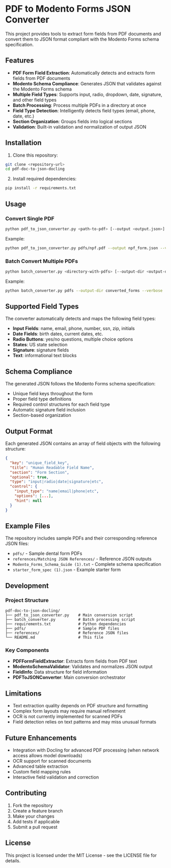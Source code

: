 # PDF to Modento Forms JSON Converter

This project provides tools to extract form fields from PDF documents and convert them to JSON format compliant with the Modento Forms schema specification.

## Features

- **PDF Form Field Extraction**: Automatically detects and extracts form fields from PDF documents
- **Modento Schema Compliance**: Generates JSON that validates against the Modento Forms schema
- **Multiple Field Types**: Supports input, radio, dropdown, date, signature, and other field types
- **Batch Processing**: Process multiple PDFs in a directory at once
- **Field Type Detection**: Intelligently detects field types (email, phone, date, etc.)
- **Section Organization**: Groups fields into logical sections
- **Validation**: Built-in validation and normalization of output JSON

## Installation

1. Clone this repository:
```bash
git clone <repository-url>
cd pdf-doc-to-json-docling
```

2. Install required dependencies:
```bash
pip install -r requirements.txt
```

## Usage

### Convert Single PDF

```bash
python pdf_to_json_converter.py <path-to-pdf> [--output <output.json>] [--verbose]
```

Example:
```bash
python pdf_to_json_converter.py pdfs/npf.pdf --output npf_form.json --verbose
```

### Batch Convert Multiple PDFs

```bash
python batch_converter.py <directory-with-pdfs> [--output-dir <output-directory>] [--verbose]
```

Example:
```bash
python batch_converter.py pdfs --output-dir converted_forms --verbose
```

## Supported Field Types

The converter automatically detects and maps the following field types:

- **Input Fields**: name, email, phone, number, ssn, zip, initials
- **Date Fields**: birth dates, current dates, etc.
- **Radio Buttons**: yes/no questions, multiple choice options
- **States**: US state selection
- **Signature**: signature fields
- **Text**: informational text blocks

## Schema Compliance

The generated JSON follows the Modento Forms schema specification:

- Unique field keys throughout the form
- Proper field type definitions
- Required control structures for each field type
- Automatic signature field inclusion
- Section-based organization

## Output Format

Each generated JSON contains an array of field objects with the following structure:

```json
{
  "key": "unique_field_key",
  "title": "Human Readable Field Name", 
  "section": "Form Section",
  "optional": true,
  "type": "input|radio|date|signature|etc",
  "control": {
    "input_type": "name|email|phone|etc",
    "options": [...],
    "hint": null
  }
}
```

## Example Files

The repository includes sample PDFs and their corresponding reference JSON files:

- `pdfs/` - Sample dental form PDFs
- `references/Matching JSON References/` - Reference JSON outputs
- `Modento_Forms_Schema_Guide (1).txt` - Complete schema specification
- `starter_form_spec (1).json` - Example starter form

## Development

### Project Structure

```
pdf-doc-to-json-docling/
├── pdf_to_json_converter.py    # Main conversion script
├── batch_converter.py          # Batch processing script
├── requirements.txt            # Python dependencies
├── pdfs/                       # Sample PDF files
├── references/                 # Reference JSON files
└── README.md                   # This file
```

### Key Components

- **PDFFormFieldExtractor**: Extracts form fields from PDF text
- **ModentoSchemaValidator**: Validates and normalizes JSON output
- **FieldInfo**: Data structure for field information
- **PDFToJSONConverter**: Main conversion orchestrator

## Limitations

- Text extraction quality depends on PDF structure and formatting
- Complex form layouts may require manual refinement
- OCR is not currently implemented for scanned PDFs
- Field detection relies on text patterns and may miss unusual formats

## Future Enhancements

- Integration with Docling for advanced PDF processing (when network access allows model downloads)
- OCR support for scanned documents
- Advanced table extraction
- Custom field mapping rules
- Interactive field validation and correction

## Contributing

1. Fork the repository
2. Create a feature branch
3. Make your changes
4. Add tests if applicable
5. Submit a pull request

## License

This project is licensed under the MIT License - see the LICENSE file for details.